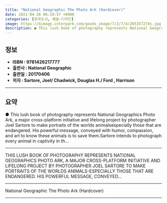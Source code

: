 ```yaml
---
title: "National Geographic The Photo Ark (Hardcover)"
date: 2021-04-26 06:19:57 +0900
categories: [외국도서, 예술-디자인]
image: https://bimage.interpark.com/goods_image/7/2/7/4/265357274s.jpg
description: ● This lush book of photography represents National Geographics Photo Ark, a major cross-platform initiative and lifelong project by photographer Joel Sartore
---
```


## **정보**

- **ISBN : 9781426217777**
- **출판사 : National Geographic**
- **출판일 : 20170406**
- **저자 : Sartore, Joel/ Chadwick, Douglas H./ Ford , Harrison**

------



## **요약**

●  This lush book of photography represents National Geographics Photo Ark, a major cross-platform initiative and lifelong project by photographer Joel Sartore to make portraits of the worlds animalsespecially those that are endangered. His powerful message, conveyed with humor, compassion, and art to know these animals is to save them.Sartore intends to photograph every animal in captivity in th...

------

THIS LUSH BOOK OF PHOTOGRAPHY REPRESENTS NATIONAL GEOGRAPHICS PHOTO ARK, A MAJOR CROSS-PLATFORM INITIATIVE AND LIFELONG PROJECT BY PHOTOGRAPHER JOEL SARTORE TO MAKE PORTRAITS OF THE WORLDS ANIMALS-ESPECIALLY THOSE THAT ARE ENDANGERED. HIS POWERFUL MESSAGE, CONVEYED... 

------


National Geographic The Photo Ark (Hardcover) 

------


